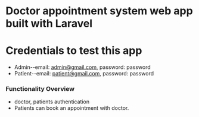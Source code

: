 # Doctor appointment system web app built with Laravel

# Credentials to test this app

-   Admin--email: admin@gmail.com, password: password
-   Patient--email: patient@gmail.com, password: password


### Functionality Overview

-   doctor, patients authentication
-   Patients can book an appointment with doctor.
